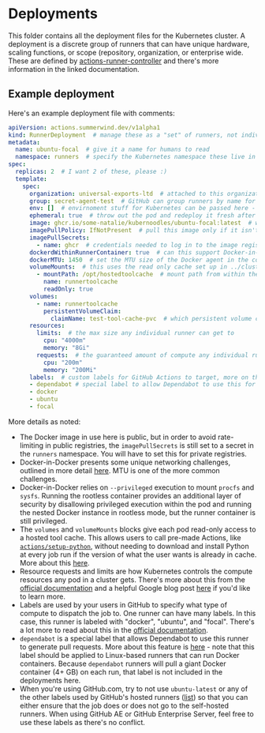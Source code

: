 # Deployments

This folder contains all the deployment files for the Kubernetes cluster.  A deployment is a discrete group of runners that can have unique hardware, scaling functions, or scope (repository, organization, or enterprise wide.  These are defined by [actions-runner-controller](https://github.com/actions-runner-controller/actions-runner-controller#usage) and there's more information in the linked documentation.

## Example deployment

Here's an example deployment file with comments:

```yaml
apiVersion: actions.summerwind.dev/v1alpha1
kind: RunnerDeployment  # manage these as a "set" of runners, not individually
metadata:
  name: ubuntu-focal  # give it a name for humans to read
  namespace: runners  # specify the Kubernetes namespace these live in
spec:
  replicas: 2  # I want 2 of these, please :)
  template:
    spec:
      organization: universal-exports-ltd  # attached to this organization
      group: secret-agent-test  # GitHub can group runners by name for management, so these are in "secret-agent-test"
      env: []  # envirnoment stuff for Kubernetes can be passed here - read `actions-runner-controller` docs before using this, otherwise leave it empty!
      ephemeral: true  # throw out the pod and redeploy it fresh after each run
      image: ghcr.io/some-natalie/kubernoodles/ubuntu-focal:latest  # where is the Docker image to use as a pod
      imagePullPolicy: IfNotPresent  # pull this image only if it isn't already on the Kubernetes node
      imagePullSecrets:
        - name: ghcr  # credentials needed to log in to the image registry, more on this below
      dockerdWithinRunnerContainer: true  # can this support Docker-in-Docker, implies `privileged: true`, more on this below
      dockerMTU: 1450  # set the MTU size of the Docker agent in the container, more on this below
      volumeMounts:  # this uses the read only cache set up in ../cluster-configs/runner-tool-cache.yml, more on this below
        - mountPath: /opt/hostedtoolcache  # mount path from within the container
          name: runnertoolcache
          readOnly: true
      volumes:
        - name: runnertoolcache
          persistentVolumeClaim:
            claimName: test-tool-cache-pvc  # which persistent volume claim to use
      resources:
        limits:  # the max size any individual runner can get to
          cpu: "4000m"
          memory: "8Gi"
        requests:  # the guaranteed amount of compute any individual runner gets
          cpu: "200m"
          memory: "200Mi"
      labels:  # custom labels for GitHub Actions to target, more on this below
      - dependabot # special label to allow Dependabot to use this for compute, more on this below
      - docker
      - ubuntu
      - focal
```

More details as noted:

- The Docker image in use here is public, but in order to avoid rate-limiting in public registries, the `imagePullSecrets` is still set to a secret in the `runners` namespace.  You will have to set this for private registries.
- Docker-in-Docker presents some unique networking challenges, outlined in more detail [here](../docs/tips-and-tricks.md#nested-virtualization).  MTU is one of the more common challenges.
- Docker-in-Docker relies on `--privileged` execution to mount `procfs` and `sysfs`.  Running the rootless container provides an additional layer of security by disallowing privileged execution within the pod and running the nested Docker instance in rootless mode, but the runner container is still privileged.
- The `volumes` and `volumeMounts` blocks give each pod read-only access to a hosted tool cache.  This allows users to call pre-made Actions, like [`actions/setup-python`](https://github.com/actions/setup-python), without needing to download and install Python at every job run if the version of what the user wants is already in cache.  More about this [here](../cluster-configs/README.md#tool-cache-for-runners-using-persistentvolumeclaim).
- Resource requests and limits are how Kubernetes controls the compute resources any pod in a cluster gets.  There's more about this from the [official documentation](https://kubernetes.io/docs/concepts/configuration/manage-resources-containers/) and a helpful Google blog post [here](https://cloud.google.com/blog/products/containers-kubernetes/kubernetes-best-practices-resource-requests-and-limits) if you'd like to learn more.
- Labels are used by your users in GitHub to specify what type of compute to dispatch the job to.  One runner can have many labels.  In this case, this runner is labeled with "docker", "ubuntu", and "focal".  There's a lot more to read about this in the [official documentation](https://docs.github.com/en/actions/hosting-your-own-runners/using-labels-with-self-hosted-runners).
- `dependabot` is a special label that allows Dependabot to use this runner to generate pull requests.  More about this feature is [here](https://docs.github.com/en/enterprise-server@latest/admin/github-actions/enabling-github-actions-for-github-enterprise-server/managing-self-hosted-runners-for-dependabot-updates) - note that this label should be applied to Linux-based runners that can run Docker containers.  Because `dependabot` runners will pull a giant Docker container (4+ GB) on each run, that label is not included in the deployments here.
- When you're using GitHub.com, try to not use `ubuntu-latest` or any of the other labels used by GitHub's hosted runners ([list](https://docs.github.com/en/enterprise-cloud@latest/actions/using-workflows/workflow-syntax-for-github-actions#choosing-github-hosted-runners)) so that you can either ensure that the job does or does not go to the self-hosted runners.  When using GitHub AE or GitHub Enterprise Server, feel free to use these labels as there's no conflict.
